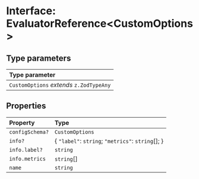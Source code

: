 # Interface: EvaluatorReference\<CustomOptions\>

## Type parameters

| Type parameter |
| :------ |
| `CustomOptions` *extends* `z.ZodTypeAny` |

## Properties

| Property | Type |
| :------ | :------ |
| `configSchema?` | `CustomOptions` |
| `info?` | \{ `"label"`: `string`; `"metrics"`: `string`[]; \} |
| `info.label?` | `string` |
| `info.metrics` | `string`[] |
| `name` | `string` |
